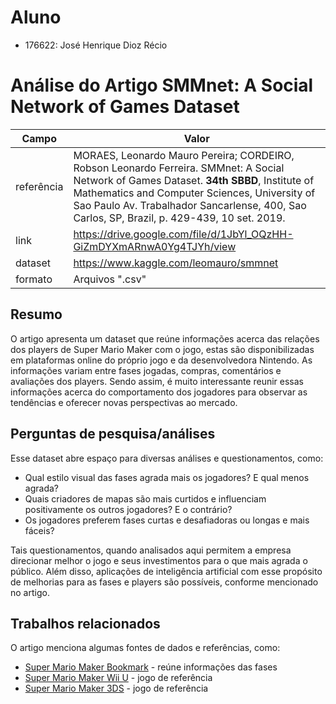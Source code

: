 # Aluno
* 176622: José Henrique Dioz Récio

# Análise do Artigo SMMnet: A Social Network of Games Dataset

|Campo|Valor|
|------------|----------------------------------------|
| referência | MORAES, Leonardo Mauro Pereira; CORDEIRO, Robson Leonardo Ferreira. SMMnet: A Social Network of Games Dataset. **34th SBBD**, Institute of Mathematics and Computer Sciences, University of Sao Paulo Av. Trabalhador Sancarlense, 400, Sao Carlos, SP, Brazil, p. 429-439, 10 set. 2019. |
| link       | <https://drive.google.com/file/d/1JbYl_OQzHH-GiZmDYXmARnwA0Yg4TJYh/view> |
| dataset | <https://www.kaggle.com/leomauro/smmnet> |
| formato | Arquivos ".csv" |

## Resumo

O artigo apresenta um dataset que reúne informações acerca das relações dos players de Super Mario Maker com o jogo, estas são disponibilizadas em plataformas online do próprio jogo e da desenvolvedora Nintendo. As informações variam entre fases jogadas, compras, comentários e avaliações dos players. Sendo assim, é muito interessante reunir essas informações acerca do comportamento dos jogadores para observar as tendências e oferecer novas perspectivas ao mercado.

## Perguntas de pesquisa/análises

Esse dataset abre espaço para diversas análises e questionamentos, como:
* Qual estilo visual das fases agrada mais os jogadores? E qual menos agrada?
* Quais criadores de mapas são mais curtidos e influenciam positivamente os outros jogadores? E o contrário?
* Os jogadores preferem fases curtas e desafiadoras ou longas e mais fáceis?

Tais questionamentos, quando analisados aqui permitem a empresa direcionar melhor o jogo e seus investimentos para o que mais agrada o público. Além disso, aplicações de inteligência artificial com esse propósito de melhorias para as fases e players são possíveis, conforme mencionado no artigo.

## Trabalhos relacionados

O artigo menciona algumas fontes de dados e referências, como:

* [Super Mario Maker Bookmark](https://supermariomakerbookmark.nintendo.net/index_en-US.html) - reúne informações das fases
* [Super Mario Maker Wii U](https://www.nintendo.com/games/detail/super-mario-maker-wii-u/) - jogo de referência
* [Super Mario Maker 3DS](https://www.nintendo.com/games/detail/super-mario-maker-for-nintendo-3ds/) - jogo de referência
